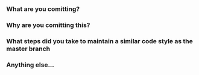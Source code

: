 ### What are you comitting?



### Why are you comitting this?



### What steps did you take to maintain a similar code style as the master branch



### Anything else...
